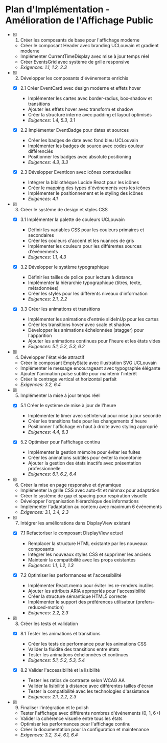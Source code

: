 # Plan d'Implémentation - Amélioration de l'Affichage Public

- [x] 1. Créer les composants de base pour l'affichage moderne
  - Créer le composant Header avec branding UCLouvain et gradient moderne
  - Implémenter CurrentTimeDisplay avec mise à jour temps réel
  - Créer EventsGrid avec système de grille responsive
  - _Exigences: 1.1, 1.2, 2.3_

- [x] 2. Développer les composants d'événements enrichis
  - [x] 2.1 Créer EventCard avec design moderne et effets hover
    - Implémenter les cartes avec border-radius, box-shadow et transitions
    - Ajouter les effets hover avec transform et shadow
    - Créer la structure interne avec padding et layout optimisés
    - _Exigences: 1.4, 5.3, 3.1_

  - [x] 2.2 Implémenter EventBadge pour dates et sources
    - Créer les badges de date avec fond bleu UCLouvain
    - Implémenter les badges de source avec codes couleur différenciés
    - Positionner les badges avec absolute positioning
    - _Exigences: 4.3, 3.3_

  - [x] 2.3 Développer EventIcon avec icônes contextuelles
    - Intégrer la bibliothèque Lucide React pour les icônes
    - Créer le mapping des types d'événements vers les icônes
    - Implémenter le positionnement et le styling des icônes
    - _Exigences: 4.1_

- [x] 3. Créer le système de design et styles CSS
  - [x] 3.1 Implémenter la palette de couleurs UCLouvain
    - Définir les variables CSS pour les couleurs primaires et secondaires
    - Créer les couleurs d'accent et les nuances de gris
    - Implémenter les couleurs pour les différentes sources d'événements
    - _Exigences: 1.1, 4.3_

  - [x] 3.2 Développer le système typographique
    - Définir les tailles de police pour lecture à distance
    - Implémenter la hiérarchie typographique (titres, texte, métadonnées)
    - Créer les styles pour les différents niveaux d'information
    - _Exigences: 2.1, 2.2_

  - [x] 3.3 Créer les animations et transitions
    - Implémenter les animations d'entrée slideInUp pour les cartes
    - Créer les transitions hover avec scale et shadow
    - Développer les animations échelonnées (stagger) pour l'apparition
    - Ajouter les animations continues pour l'heure et les états vides
    - _Exigences: 5.1, 5.2, 5.3, 6.2_

- [x] 4. Développer l'état vide attractif
  - Créer le composant EmptyState avec illustration SVG UCLouvain
  - Implémenter le message encourageant avec typographie élégante
  - Ajouter l'animation pulse subtile pour maintenir l'intérêt
  - Créer le centrage vertical et horizontal parfait
  - _Exigences: 3.2, 6.4_

- [x] 5. Implémenter la mise à jour temps réel
  - [x] 5.1 Créer le système de mise à jour de l'heure
    - Implémenter le timer avec setInterval pour mise à jour seconde
    - Créer les transitions fade pour les changements d'heure
    - Positionner l'affichage en haut à droite avec styling approprié
    - _Exigences: 4.4, 6.3_

  - [x] 5.2 Optimiser pour l'affichage continu
    - Implémenter la gestion mémoire pour éviter les fuites
    - Créer les animations subtiles pour éviter la monotonie
    - Ajouter la gestion des états inactifs avec présentation professionnelle
    - _Exigences: 6.1, 6.2, 6.4_

- [x] 6. Créer la mise en page responsive et dynamique
  - Implémenter la grille CSS avec auto-fit et minmax pour adaptation
  - Créer le système de gap et spacing pour respiration visuelle
  - Développer l'organisation hiérarchique des informations
  - Implémenter l'adaptation au contenu avec maximum 6 événements
  - _Exigences: 3.1, 3.4, 2.3_

- [x] 7. Intégrer les améliorations dans DisplayView existant
  - [x] 7.1 Refactoriser le composant DisplayView actuel
    - Remplacer la structure HTML existante par les nouveaux composants
    - Intégrer les nouveaux styles CSS et supprimer les anciens
    - Maintenir la compatibilité avec les props existantes
    - _Exigences: 1.1, 1.2, 1.3_

  - [x] 7.2 Optimiser les performances et l'accessibilité
    - Implémenter React.memo pour éviter les re-renders inutiles
    - Ajouter les attributs ARIA appropriés pour l'accessibilité
    - Créer la structure sémantique HTML5 correcte
    - Implémenter le support des préférences utilisateur (prefers-reduced-motion)
    - _Exigences: 2.2, 2.3_

- [x] 8. Créer les tests et validation
  - [x] 8.1 Tester les animations et transitions
    - Créer les tests de performance pour les animations CSS
    - Valider la fluidité des transitions entre états
    - Tester les animations échelonnées et continues
    - _Exigences: 5.1, 5.2, 5.3, 5.4_

  - [x] 8.2 Valider l'accessibilité et la lisibilité
    - Tester les ratios de contraste selon WCAG AA
    - Valider la lisibilité à distance avec différentes tailles d'écran
    - Tester la compatibilité avec les technologies d'assistance
    - _Exigences: 2.1, 2.2, 2.3_

- [x] 9. Finaliser l'intégration et le polish
  - Tester l'affichage avec différents nombres d'événements (0, 1, 6+)
  - Valider la cohérence visuelle entre tous les états
  - Optimiser les performances pour l'affichage continu
  - Créer la documentation pour la configuration et maintenance
  - _Exigences: 3.2, 3.4, 6.1, 6.4_